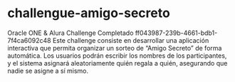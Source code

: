 # challengue-amigo-secreto
Oracle ONE & Alura Challenge Completado
ff043987-239b-4661-bdb1-7f4ca6092c48
Este challenge consiste en desarrollar una aplicación interactiva que permita organizar un sorteo de “Amigo Secreto” de forma automática. Los usuarios podrán escribir los nombres de los participantes, y el sistema asignará aleatoriamente quién regala a quién, asegurando que nadie se asigne a sí mismo.
